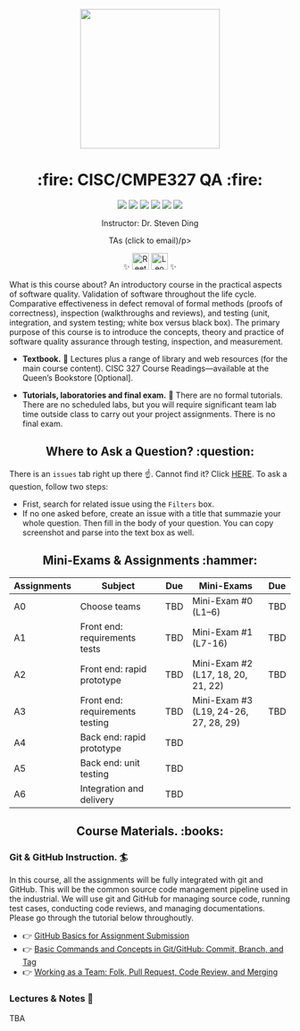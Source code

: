 <p align="center">
  <img src="https://i.pinimg.com/originals/2e/fc/4a/2efc4abf026166b36a01d64a5956284f.gif" height="250px" alt="" />
</p>

<h1 align="center"> :fire: CISC/CMPE327 QA :fire: </h1>

<p align="center">
<img src="https://img.shields.io/badge/CISC.CMPE.327-awesome-brightgreen.svg?style=flat-square">
<img src="http://hits.dwyl.io/CISC-CMPE-327/Assignment-Instructions.svg">
<img src="https://img.shields.io/github/issues/CISC-CMPE-327/Assignment-Instructions.svg?style=flat-square">
<img src="https://img.shields.io/badge/PRs-welcome-brightgreen.svg?style=flat-square">
<img src="https://img.shields.io/badge/badges-awesome-green.svg?style=flat-square&color=brightgreen">
<img src="https://img.shields.io/github/license/Naereen/StrapDown.js.svg?style=flat-square&color=brightgreen">
</p>
<p align="center">Instructor: Dr. Steven Ding</p>
<p align="center">TAs (click to email)/p>
<p align="center">
  ✨ 
  <a href="mailto:reetam.taj@queensu.ca"><img src="https://github.com/reetamtaj.png" height="30px" title="Reetam Taj"></a>
  <a href="mailto:reetam.taj@queensu.ca"><img src="https://github.com/leordsong.png" height="30px" title="Leo Song"></a>
  ✨ 
</p>

What is this course about? An introductory course in the practical aspects of software quality. Validation of software throughout the life cycle. Comparative effectiveness in defect removal of formal methods (proofs of correctness), inspection (walkthroughs and reviews), and testing (unit, integration, and system testing; white box versus black box). The primary purpose of this course is to introduce the concepts, theory and practice of software quality assurance through testing, inspection, and measurement.

- **Textbook.** 📖  Lectures plus a range of library and web resources (for the main course content). CISC 327 Course Readings—available at the Queen’s Bookstore [Optional].

- **Tutorials, laboratories and final exam.** 🧯 There are no formal tutorials. There are no scheduled labs, but you will require significant team lab time outside class to carry out your project assignments. There is no final exam.


<h2 align="center"> Where to Ask a Question? :question: </h2> 
  
  
There is an `issues` tab right up there :point_up:. Cannot find it? Click <a href='https://github.com/CISC-CMPE-327/Assignment-Instructions/issues'>HERE</a>. To ask a question, follow two steps:
- Frist, search for related issue using the `Filters` box. 
- If no one asked before, create an issue with a title that summazie your whole question. Then fill in the body of your question. You can copy screenshot and parse into the text box as well. 


<h2 align="center"> Mini-Exams & Assignments :hammer: </h2> 

| Assignments | Subject                         | Due | Mini-Exams                            | Due |
|-------------|---------------------------------|-----|---------------------------------------|-----|
| A0          | Choose teams                    | TBD | Mini-Exam #0 (L1–6)                   | TBD |
| A1          | Front end: requirements tests   | TBD | Mini-Exam #1 (L7-16)                  | TBD |
| A2          | Front end: rapid prototype      | TBD | Mini-Exam #2 (L17, 18, 20, 21, 22)    | TBD |
| A3          | Front end: requirements testing | TBD | Mini-Exam #3 (L19, 24-26, 27, 28, 29) | TBD |
| A4          | Back end: rapid prototype       | TBD |                                       |     |
| A5          | Back end: unit testing          | TBD |                                       |     |
| A6          | Integration and delivery        | TBD |                                       |     |

<h2 align="center"> Course Materials. :books: </h2> 
  

### Git & GitHub Instruction. 🏄 
In this course, all the assignments will be fully integrated with git and GitHub. This will be the common source code management pipeline used in the industrial. We will use git and GitHub for managing source code, running test cases, conducting code reviews, and managing documentations. Please go through the tutorial below throughoutly. 

- 👉  [GitHub Basics for Assignment Submission](instruction_github_basic.md)
- 👉  [Basic Commands and Concepts in Git/GitHub: Commit, Branch, and Tag](BranchTagCommit.md)
- 👉  [Working as a Team: Folk, Pull Request, Code Review, and Merging](other_file.md)


### Lectures & Notes 💪

TBA
